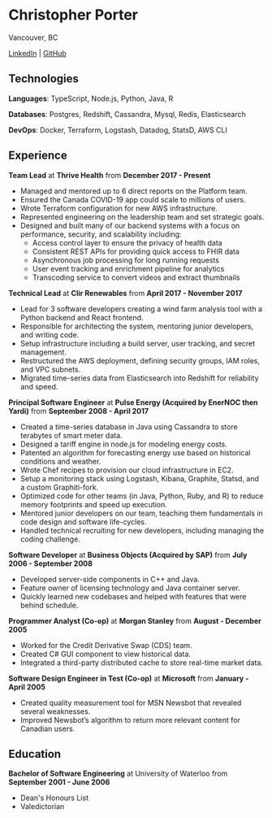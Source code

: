 Christopher Porter
==================
Vancouver, BC

[LinkedIn](https://ca.linkedin.com/in/canadianveggie)
| [GitHub](https://github.com/canadianveggie/)

Technologies
----------
**Languages**: TypeScript, Node.js, Python, Java, R

**Databases**: Postgres, Redshift, Cassandra, Mysql, Redis, Elasticsearch

**DevOps**: Docker, Terraform, Logstash, Datadog, StatsD, AWS CLI


Experience
----------

**Team Lead** at **Thrive Health** from **December 2017 - Present**

* Managed and mentored up to 6 direct reports on the Platform team.
* Ensured the Canada COVID-19 app could scale to millions of users.
* Wrote Terraform configuration for new AWS infrastructure.
* Represented engineering on the leadership team and set strategic goals.
* Designed and built many of our backend systems with a focus on performance, security, and scalability including:
  * Access control layer to ensure the privacy of health data
  * Consistent REST APIs for providing quick access to FHIR data
  * Asynchronous job processing for long running requests
  * User event tracking and enrichment pipeline for analytics
  * Transcoding service to convert videos and extract thumbnails

**Technical Lead** at **Clir Renewables** from **April 2017 - November 2017**

* Lead for 3 software developers creating a wind farm analysis tool with a Python backend and React frontend.
* Responsible for architecting the system, mentoring junior developers, and writing code.
* Setup infrastructure including a build server, user tracking, and secret management.
* Restructured the AWS deployment, defining security groups, IAM roles, and VPC subnets.
* Migrated time-series data from Elasticsearch into Redshift for reliability and speed.

**Principal Software Engineer** at **Pulse Energy (Acquired by EnerNOC then Yardi)** from **September 2008 - April 2017**

* Created a time-series database in Java using Cassandra to store terabytes of smart meter data.
* Designed a tariff engine in node.js for modeling energy costs.
* Patented an algorithm for forecasting energy use based on historical conditions and weather.
* Wrote Chef recipes to provision our cloud infrastructure in EC2.
* Setup a monitoring stack using Logstash, Kibana, Graphite, Statsd, and a custom Graphiti-fork.
* Optimized code for other teams (in Java, Python, Ruby, and R) to reduce memory footprints and speed up execution.
* Mentored junior developers on our team, teaching them fundamentals in code design and software life-cycles.
* Handled technical recruiting for new developers, including managing the coding challenge.

**Software Developer** at **Business Objects (Acquired by SAP)** from **July 2006 - September 2008**

* Developed server-side components in C++ and Java.
* Feature owner of licensing technology and Java container server.
* Quickly learned new codebases and helped with features that were behind schedule.

**Programmer Analyst (Co-op)** at **Morgan Stanley** from **August - December 2005**

* Worked for the Credit Derivative Swap (CDS) team.
* Created C# GUI component to view historical data.
* Integrated a third-party distributed cache to store real-time market data.

**Software Design Engineer in Test (Co-op)** at **Microsoft** from **January - April 2005**

* Created quality measurement tool for MSN Newsbot that revealed several weaknesses.
* Improved Newsbot’s algorithm to return more relevant content for Canadian users.

Education
---------

**Bachelor of Software Engineering** at University of Waterloo from **September 2001 - June 2006**
 * Dean's Honours List
 * Valedictorian
